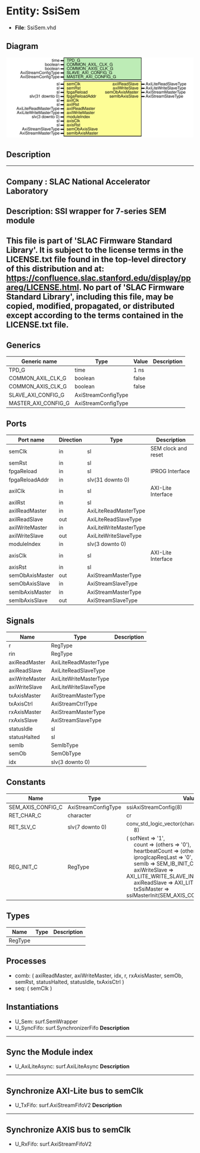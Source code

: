 # Entity: SsiSem

- **File**: SsiSem.vhd
## Diagram

![Diagram](SsiSem.svg "Diagram")
## Description

-----------------------------------------------------------------------------
 Company    : SLAC National Accelerator Laboratory
-----------------------------------------------------------------------------
 Description: SSI wrapper for 7-series SEM module
-----------------------------------------------------------------------------
 This file is part of 'SLAC Firmware Standard Library'.
 It is subject to the license terms in the LICENSE.txt file found in the
 top-level directory of this distribution and at:
    https://confluence.slac.stanford.edu/display/ppareg/LICENSE.html.
 No part of 'SLAC Firmware Standard Library', including this file,
 may be copied, modified, propagated, or distributed except according to
 the terms contained in the LICENSE.txt file.
-----------------------------------------------------------------------------
## Generics

| Generic name        | Type                | Value | Description |
| ------------------- | ------------------- | ----- | ----------- |
| TPD_G               | time                | 1 ns  |             |
| COMMON_AXIL_CLK_G   | boolean             | false |             |
| COMMON_AXIS_CLK_G   | boolean             | false |             |
| SLAVE_AXI_CONFIG_G  | AxiStreamConfigType |       |             |
| MASTER_AXI_CONFIG_G | AxiStreamConfigType |       |             |
## Ports

| Port name       | Direction | Type                   | Description         |
| --------------- | --------- | ---------------------- | ------------------- |
| semClk          | in        | sl                     | SEM clock and reset |
| semRst          | in        | sl                     |                     |
| fpgaReload      | in        | sl                     | IPROG Interface     |
| fpgaReloadAddr  | in        | slv(31 downto 0)       |                     |
| axilClk         | in        | sl                     | AXI-Lite Interface  |
| axilRst         | in        | sl                     |                     |
| axilReadMaster  | in        | AxiLiteReadMasterType  |                     |
| axilReadSlave   | out       | AxiLiteReadSlaveType   |                     |
| axilWriteMaster | in        | AxiLiteWriteMasterType |                     |
| axilWriteSlave  | out       | AxiLiteWriteSlaveType  |                     |
| moduleIndex     | in        | slv(3 downto 0)        |                     |
| axisClk         | in        | sl                     | AXI-Lite Interface  |
| axisRst         | in        | sl                     |                     |
| semObAxisMaster | out       | AxiStreamMasterType    |                     |
| semObAxisSlave  | in        | AxiStreamSlaveType     |                     |
| semIbAxisMaster | in        | AxiStreamMasterType    |                     |
| semIbAxisSlave  | out       | AxiStreamSlaveType     |                     |
## Signals

| Name           | Type                   | Description |
| -------------- | ---------------------- | ----------- |
| r              | RegType                |             |
| rin            | RegType                |             |
| axiReadMaster  | AxiLiteReadMasterType  |             |
| axiReadSlave   | AxiLiteReadSlaveType   |             |
| axiWriteMaster | AxiLiteWriteMasterType |             |
| axiWriteSlave  | AxiLiteWriteSlaveType  |             |
| txAxisMaster   | AxiStreamMasterType    |             |
| txAxisCtrl     | AxiStreamCtrlType      |             |
| rxAxisMaster   | AxiStreamMasterType    |             |
| rxAxisSlave    | AxiStreamSlaveType     |             |
| statusIdle     | sl                     |             |
| statusHalted   | sl                     |             |
| semIb          | SemIbType              |             |
| semOb          | SemObType              |             |
| idx            | slv(3 downto 0)        |             |
## Constants

| Name              | Type                | Value                                                                                                                                                                                                                                                                                                                                                                                                                                                                                                                                                                                                                                | Description |
| ----------------- | ------------------- | ------------------------------------------------------------------------------------------------------------------------------------------------------------------------------------------------------------------------------------------------------------------------------------------------------------------------------------------------------------------------------------------------------------------------------------------------------------------------------------------------------------------------------------------------------------------------------------------------------------------------------------ | ----------- |
| SEM_AXIS_CONFIG_C | AxiStreamConfigType |  ssiAxiStreamConfig(8)                                                                                                                                                                                                                                                                                                                                                                                                                                                                                                                                                                                                               |             |
| RET_CHAR_C        | character           |  cr                                                                                                                                                                                                                                                                                                                                                                                                                                                                                                                                                                                                                                  |             |
| RET_SLV_C         | slv(7 downto 0)     |  conv_std_logic_vector(character'pos(RET_CHAR_C),<br><span style="padding-left:20px"> 8)                                                                                                                                                                                                                                                                                                                                                                                                                                                                                                                                             |             |
| REG_INIT_C        | RegType             |  (       sofNext          => '1',<br><span style="padding-left:20px">       count            => (others => '0'),<br><span style="padding-left:20px">       heartbeatCount   => (others => '0'),<br><span style="padding-left:20px">       iprogIcapReqLast => '0',<br><span style="padding-left:20px">       semIb            => SEM_IB_INIT_C,<br><span style="padding-left:20px">       axiWriteSlave    => AXI_LITE_WRITE_SLAVE_INIT_C,<br><span style="padding-left:20px">       axiReadSlave     => AXI_LITE_READ_SLAVE_INIT_C,<br><span style="padding-left:20px">       txSsiMaster      => ssiMasterInit(SEM_AXIS_CONFIG_C)) |             |
## Types

| Name    | Type | Description |
| ------- | ---- | ----------- |
| RegType |      |             |
## Processes
- comb: ( axiReadMaster, axiWriteMaster, idx, r, rxAxisMaster, semOb,
                   semRst, statusHalted, statusIdle, txAxisCtrl )
- seq: ( semClk )
## Instantiations

- U_Sem: surf.SemWrapper
- U_SyncFifo: surf.SynchronizerFifo
**Description**
----------------------
 Sync the Module index
----------------------

- U_AxiLiteAsync: surf.AxiLiteAsync
**Description**
-----------------------------------
 Synchronize AXI-Lite bus to semClk
-----------------------------------

- U_TxFifo: surf.AxiStreamFifoV2
**Description**
-------------------------------
 Synchronize AXIS bus to semClk
-------------------------------

- U_RxFifo: surf.AxiStreamFifoV2
